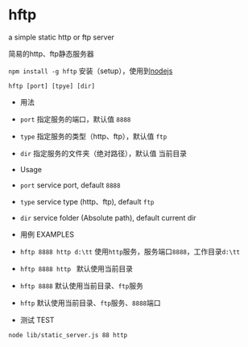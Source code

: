 hftp
====

a simple static http or ftp server

简易的http、ftp静态服务器

`npm install -g hftp` 安装（setup），使用到[nodejs](http://nodejs.org/)

`hftp [port] [tpye] [dir]`

 - 用法

  - `port` 指定服务的端口，默认值 `8888`
  - `type` 指定服务的类型（http、ftp），默认值 `ftp`
  - `dir` 指定服务的文件夹（绝对路径），默认值 当前目录

 - Usage

  - `port` service port, default `8888`
  - `type` service type (http、ftp), default `ftp`
  - `dir` service folder (Absolute path), default current dir


 - 用例 EXAMPLES

  - `hftp 8888 http d:\tt` 使用`http`服务，服务端口`8888`，工作目录`d:\tt`

  - `hftp 8888 http ` 默认使用当前目录

  - `hftp 8888`  默认使用当前目录、`ftp`服务

  - `hftp`  默认使用当前目录、`ftp`服务、`8888`端口

 - 测试 TEST

  `node lib/static_server.js 88 http`
